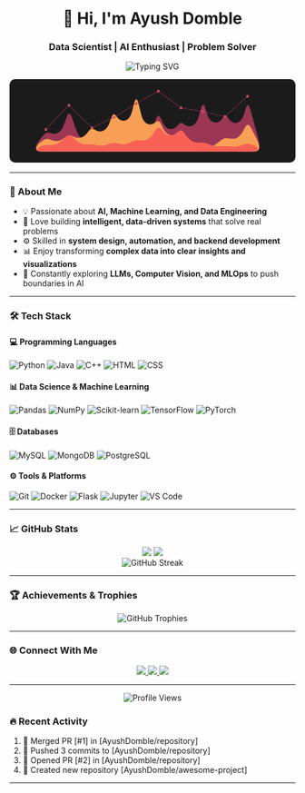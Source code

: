 <h1 align="center">👋 Hi, I'm Ayush Domble</h1>
<h3 align="center">Data Scientist | AI Enthusiast | Problem Solver</h3>

<p align="center">
  <img src="https://readme-typing-svg.demolab.com?font=Fira+Code&size=22&duration=3000&pause=1000&color=20C20E&center=true&vCenter=true&width=600&lines=Turning+data+into+decisions;Building+intelligent+systems;Exploring+the+AI+frontier" alt="Typing SVG" />
</p>

<div align="center">
  <img src="https://github.com/Agramoflife/Agramoflife/raw/main/f88acab7ffd127b4465659500aa0538f%20(1).gif" alt="MasterHead" width="800" style="border-radius:10px;"/>
</div>

---

### 🚀 About Me
- 💡 Passionate about **AI, Machine Learning, and Data Engineering**
- 🧠 Love building **intelligent, data-driven systems** that solve real problems
- ⚙️ Skilled in **system design, automation, and backend development**
- 📊 Enjoy transforming **complex data into clear insights and visualizations**
- 🚀 Constantly exploring **LLMs, Computer Vision, and MLOps** to push boundaries in AI

---

### 🛠 Tech Stack

#### 💻 Programming Languages
![Python](https://img.shields.io/badge/Python-3776AB?style=for-the-badge&logo=python&logoColor=white)
![Java](https://img.shields.io/badge/Java-ED8B00?style=for-the-badge&logo=openjdk&logoColor=white)
![C++](https://img.shields.io/badge/C++-00599C?style=for-the-badge&logo=c%2B%2B&logoColor=white)
![HTML](https://img.shields.io/badge/HTML5-E34F26?style=for-the-badge&logo=html5&logoColor=white)
![CSS](https://img.shields.io/badge/CSS3-1572B6?style=for-the-badge&logo=css3&logoColor=white)

#### 📊 Data Science & Machine Learning
![Pandas](https://img.shields.io/badge/Pandas-150458?style=for-the-badge&logo=pandas&logoColor=white)
![NumPy](https://img.shields.io/badge/NumPy-013243?style=for-the-badge&logo=numpy&logoColor=white)
![Scikit-learn](https://img.shields.io/badge/Scikit--learn-F7931E?style=for-the-badge&logo=scikit-learn&logoColor=white)
![TensorFlow](https://img.shields.io/badge/TensorFlow-FF6F00?style=for-the-badge&logo=tensorflow&logoColor=white)
![PyTorch](https://img.shields.io/badge/PyTorch-EE4C2C?style=for-the-badge&logo=pytorch&logoColor=white)

#### 🗄️ Databases
![MySQL](https://img.shields.io/badge/MySQL-4479A1?style=for-the-badge&logo=mysql&logoColor=white)
![MongoDB](https://img.shields.io/badge/MongoDB-47A248?style=for-the-badge&logo=mongodb&logoColor=white)
![PostgreSQL](https://img.shields.io/badge/PostgreSQL-4169E1?style=for-the-badge&logo=postgresql&logoColor=white)

#### ⚙️ Tools & Platforms
![Git](https://img.shields.io/badge/Git-F05032?style=for-the-badge&logo=git&logoColor=white)
![Docker](https://img.shields.io/badge/Docker-2496ED?style=for-the-badge&logo=docker&logoColor=white)
![Flask](https://img.shields.io/badge/Flask-000000?style=for-the-badge&logo=flask&logoColor=white)
![Jupyter](https://img.shields.io/badge/Jupyter-F37626?style=for-the-badge&logo=jupyter&logoColor=white)
![VS Code](https://img.shields.io/badge/VS_Code-0078D7?style=for-the-badge&logo=visualstudiocode&logoColor=white)

---

### 📈 GitHub Stats

<div align="center">
  <img height="180em" src="https://github-readme-stats.vercel.app/api?username=AyushDomble&show_icons=true&theme=tokyonight&include_all_commits=true&count_private=true"/>
  <img height="180em" src="https://github-readme-stats.vercel.app/api/top-langs/?username=AyushDomble&layout=compact&langs_count=8&theme=tokyonight"/>
</div>

<div align="center">
  <img src="https://github-readme-streak-stats.herokuapp.com/?user=AyushDomble&theme=tokyonight" alt="GitHub Streak" />
</div>

---

### 🏆 Achievements & Trophies

<div align="center">
  <img src="https://github-profile-trophy.vercel.app/?username=AyushDomble&theme=onedark&no-frame=true&margin-w=10" alt="GitHub Trophies" />
</div>

---

### 🌐 Connect With Me

<p align="center">
  <a href="mailto:dombleayush@gmail.com" target="_blank">
    <img src="https://img.shields.io/badge/Gmail-D14836?style=for-the-badge&logo=gmail&logoColor=white"/>
  </a>
  <a href="https://linkedin.com/in/ayushdomble" target="_blank">
    <img src="https://img.shields.io/badge/LinkedIn-0077B5?style=for-the-badge&logo=linkedin&logoColor=white"/>
  </a>
  <a href="https://github.com/AyushDomble" target="_blank">
    <img src="https://img.shields.io/badge/GitHub-100000?style=for-the-badge&logo=github&logoColor=white"/>
  </a>
</p>

---

<p align="center">
  <img src="https://komarev.com/ghpvc/?username=AyushDomble&label=Profile%20Views&color=0e75b6&style=flat" alt="Profile Views" />
</p>


### 🔥 Recent Activity

<!--START_SECTION:activity-->
1. 🎉 Merged PR [#1] in [AyushDomble/repository] 
2. 🚀 Pushed 3 commits to [AyushDomble/repository]
3. 💪 Opened PR [#2] in [AyushDomble/repository]
4. 🎨 Created new repository [AyushDomble/awesome-project]
<!--END_SECTION:activity-->

---
